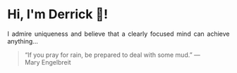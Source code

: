 # Hi, I'm Derrick 👋!
<p align="justify">I admire uniqueness and believe that a clearly focused mind can achieve anything...</p> 
<!-- #quote-start -->
<blockquote>&ldquo;If you pray for rain, be prepared to deal with some mud.&rdquo; &mdash; <footer>Mary Engelbreit</footer></blockquote>
<!-- #quote-end -->
